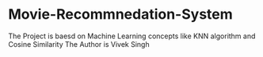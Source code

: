 # Movie-Recommnedation-System
The Project is baesd on Machine Learning concepts like KNN algorithm and Cosine Similarity
The Author is Vivek Singh 
